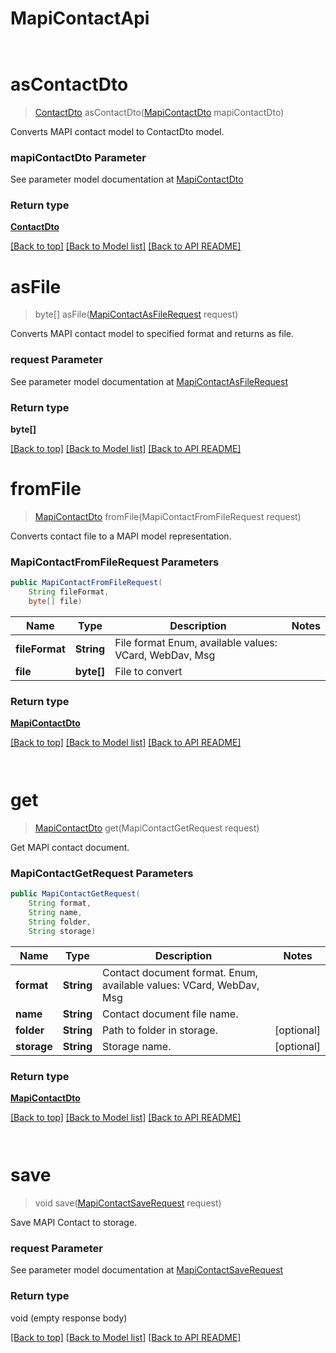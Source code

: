 # MapiContactApi

            ﻿
<a name="asContactDto"></a>
# asContactDto
> [ContactDto](ContactDto.md) asContactDto([MapiContactDto](MapiContactDto.md) mapiContactDto)

Converts MAPI contact model to ContactDto model.             

### mapiContactDto Parameter

See parameter model documentation at [MapiContactDto](MapiContactDto.md)

### Return type

[**ContactDto**](ContactDto.md)

[[Back to top]](#) [[Back to Model list]](Model.md) [[Back to API README]](README.md)
            ﻿
<a name="asFile"></a>
# asFile
> byte[] asFile([MapiContactAsFileRequest](MapiContactAsFileRequest.md) request)

Converts MAPI contact model to specified format and returns as file.             

### request Parameter

See parameter model documentation at [MapiContactAsFileRequest](MapiContactAsFileRequest.md)

### Return type

**byte[]**

[[Back to top]](#) [[Back to Model list]](Model.md) [[Back to API README]](README.md)
            ﻿
<a name="fromFile"></a>
# **fromFile**
> [MapiContactDto](MapiContactDto.md) fromFile(MapiContactFromFileRequest request)

Converts contact file to a MAPI model representation.             

### **MapiContactFromFileRequest** Parameters
```java
public MapiContactFromFileRequest(
    String fileFormat, 
    byte[] file)
```

Name | Type | Description | Notes
---- | ---- | ----------- | -----
 **fileFormat** | **String**| File format Enum, available values: VCard, WebDav, Msg |
 **file** | **byte[]**| File to convert |

### Return type

[**MapiContactDto**](MapiContactDto.md)

[[Back to top]](#) [[Back to Model list]](Model.md) [[Back to API README]](README.md)

            ﻿
<a name="get"></a>
# **get**
> [MapiContactDto](MapiContactDto.md) get(MapiContactGetRequest request)

Get MAPI contact document.             

### **MapiContactGetRequest** Parameters
```java
public MapiContactGetRequest(
    String format, 
    String name, 
    String folder, 
    String storage)
```

Name | Type | Description | Notes
---- | ---- | ----------- | -----
 **format** | **String**| Contact document format. Enum, available values: VCard, WebDav, Msg |
 **name** | **String**| Contact document file name. |
 **folder** | **String**| Path to folder in storage. | [optional]
 **storage** | **String**| Storage name. | [optional]

### Return type

[**MapiContactDto**](MapiContactDto.md)

[[Back to top]](#) [[Back to Model list]](Model.md) [[Back to API README]](README.md)

            ﻿
<a name="save"></a>
# save
> void save([MapiContactSaveRequest](MapiContactSaveRequest.md) request)

Save MAPI Contact to storage.             

### request Parameter

See parameter model documentation at [MapiContactSaveRequest](MapiContactSaveRequest.md)

### Return type

void (empty response body)

[[Back to top]](#) [[Back to Model list]](Model.md) [[Back to API README]](README.md)
